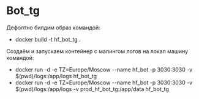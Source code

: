 # Bot_tg

Дефолтно билдим образ командой: 
- docker build -t hf_bot_tg .

Создаём и запускаем контейнер с мапингом логов на локал машину командой: 
- docker run -d -e TZ=Europe/Moscow --name hf_bot -p 3030:3030 -v $(pwd)/logs:/app/logs hf_bot_tg
- docker run -d -e TZ=Europe/Moscow --name hf_bot -p 3030:3030 -v $(pwd)/logs:/app/logs -v prod_hf_bot_tg:/app/data hf_bot_tg
